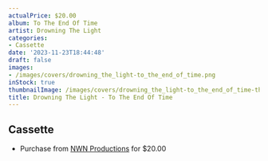 ```yaml
---
actualPrice: $20.00
album: To The End Of Time
artist: Drowning The Light
categories:
- Cassette
date: '2023-11-23T18:44:48'
draft: false
images:
- /images/covers/drowning_the_light-to_the_end_of_time.png
inStock: true
thumbnailImage: /images/covers/drowning_the_light-to_the_end_of_time-thumb.png
title: Drowning The Light - To The End Of Time
---
```


## Cassette
* Purchase from [NWN Productions](http://shop.nwnprod.com/index.php?route=product/product&path=73&product_id=42557&sort=pd.name&order=ASC) for $20.00
